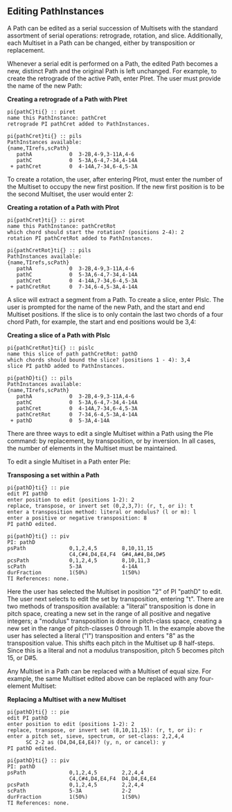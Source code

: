 ## Editing PathInstances

A Path can be edited as a serial succession of Multisets with the standard assortment of serial operations: retrograde, rotation, and slice. Additionally, each Multiset in a Path can be changed, either by transposition or replacement.
      
Whenever a serial edit is performed on a Path, the edited Path becomes a new, distinct Path and the original Path is left unchanged. For example, to create the retrograde of the active Path, enter PIret. The user must provide the name of the new Path:
      

**Creating a retrograde of a Path with PIret**

```
pi{pathC}ti{} :: piret
name this PathInstance: pathCret
retrograde PI pathCret added to PathInstances.

pi{pathCret}ti{} :: pils
PathInstances available:
{name,TIrefs,scPath}
   pathA            0  3-2B,4-9,3-11A,4-6  
   pathC            0  5-3A,6-4,7-34,4-14A 
 + pathCret         0  4-14A,7-34,6-4,5-3A 
```

To create a rotation, the user, after entering PIrot, must enter the number of the Multiset to occupy the new first position. If the new first position is to be the second Multiset, the user would enter 2:
      

**Creating a rotation of a Path with PIrot**

```
pi{pathCret}ti{} :: pirot
name this PathInstance: pathCretRot
which chord should start the rotation? (positions 2-4): 2
rotation PI pathCretRot added to PathInstances.

pi{pathCretRot}ti{} :: pils
PathInstances available:
{name,TIrefs,scPath}
   pathA            0  3-2B,4-9,3-11A,4-6  
   pathC            0  5-3A,6-4,7-34,4-14A 
   pathCret         0  4-14A,7-34,6-4,5-3A 
 + pathCretRot      0  7-34,6-4,5-3A,4-14A 
```

A slice will extract a segment from a Path. To create a slice, enter PIslc. The user is prompted for the name of the new Path, and the start and end Multiset positions. If the slice is to only contain the last two chords of a four chord Path, for example, the start and end positions would be 3,4:

**Creating a slice of a Path with PIslc**

```
pi{pathCretRot}ti{} :: pislc
name this slice of path pathCretRot: pathD
which chords should bound the slice? (positions 1 - 4): 3,4
slice PI pathD added to PathInstances.

pi{pathD}ti{} :: pils
PathInstances available:
{name,TIrefs,scPath}
   pathA            0  3-2B,4-9,3-11A,4-6  
   pathC            0  5-3A,6-4,7-34,4-14A 
   pathCret         0  4-14A,7-34,6-4,5-3A 
   pathCretRot      0  7-34,6-4,5-3A,4-14A 
 + pathD            0  5-3A,4-14A      
```

There are three ways to edit a single Multiset within a Path using the PIe command: by replacement, by transposition, or by inversion. In all cases, the number of elements in the Multiset must be maintained.
      
To edit a single Multiset in a Path enter PIe:
      

**Transposing a set within a Path**

```
pi{pathD}ti{} :: pie
edit PI pathD
enter position to edit (positions 1-2): 2
replace, transpose, or invert set (0,2,3,7): (r, t, or i): t
enter a transposition method: literal or modulus? (l or m): l
enter a positive or negative transposition: 8
PI pathD edited.

pi{pathD}ti{} :: piv
PI: pathD
psPath              0,1,2,4,5        8,10,11,15      
                    C4,C#4,D4,E4,F4  G#4,A#4,B4,D#5  
pcsPath             0,1,2,4,5        8,10,11,3       
scPath              5-3A             4-14A           
durFraction         1(50%)           1(50%)          
TI References: none.
```

Here the user has selected the Multiset in position "2" of PI "pathD" to edit. The user next selects to edit the set by transposition, entering "t". There are two methods of transposition available: a "literal" transposition is done in pitch space, creating a new set in the range of all positive and negative integers; a "modulus" transposition is done in pitch-class space, creating a new set in the range of pitch-classes 0 through 11. In the example above the user has selected a literal ("l") transposition and enters "8" as the transposition value.  This shifts each pitch in the Multiset up 8 half-steps. Since this is a literal and not a modulus transposition, pitch 5 becomes pitch 15, or D#5.
      
Any Multiset in a Path can be replaced with a Multiset of equal size. For example, the same Multiset edited above can be replaced with any four-element Multiset:

**Replacing a Multiset with a new Multiset**

```
pi{pathD}ti{} :: pie
edit PI pathD
enter position to edit (positions 1-2): 2
replace, transpose, or invert set (8,10,11,15): (r, t, or i): r
enter a pitch set, sieve, spectrum, or set-class: 2,2,4,4
      SC 2-2 as (D4,D4,E4,E4)? (y, n, or cancel): y
PI pathD edited.

pi{pathD}ti{} :: piv
PI: pathD
psPath              0,1,2,4,5        2,2,4,4      
                    C4,C#4,D4,E4,F4  D4,D4,E4,E4  
pcsPath             0,1,2,4,5        2,2,4,4      
scPath              5-3A             2-2          
durFraction         1(50%)           1(50%)       
TI References: none.
```

